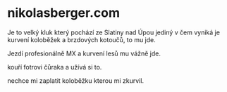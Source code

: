 # nikolasberger.com

Je to velký kluk který pochází ze Slatiny nad Úpou jediný v čem vyniká je kurvení koloběžek a brzdových kotoučů, to mu jde.

Jezdí profesionálně MX a kurvení lesů mu vážně jde.

kouří fotrovi čůraka a užívá si to.

nechce mi zaplatit koloběžku kterou mi zkurvil.
